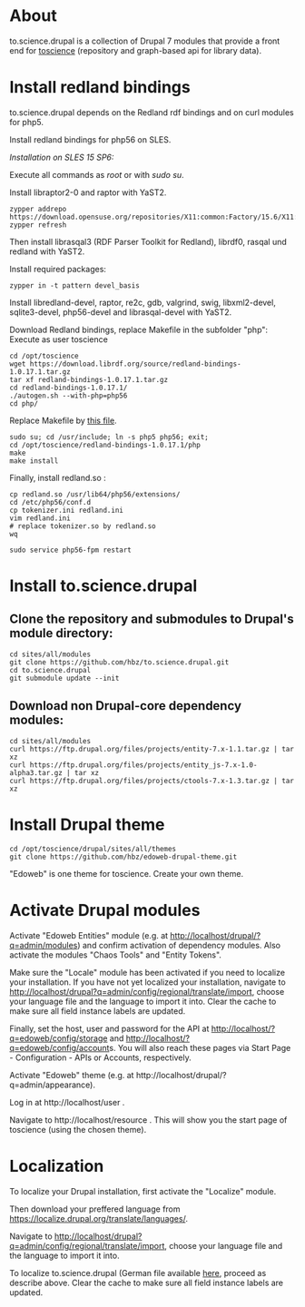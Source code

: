 # About

to.science.drupal is a collection of Drupal 7 modules that provide a front end for [toscience](https://github.com/hbz/to.science) (repository and
graph-based api for library data).

# Install redland bindings

to.science.drupal depends on the Redland rdf bindings and on curl modules for php5.

Install redland bindings for php56 on SLES.

*Installation on SLES 15 SP6:*

Execute all commands as *root* or with *sudo su*.

Install libraptor2-0 and raptor with YaST2.

    zypper addrepo https://download.opensuse.org/repositories/X11:common:Factory/15.6/X11:common:Factory.repo
    zypper refresh

Then install librasqal3 (RDF Parser Toolkit for Redland), librdf0, rasqal und redland with YaST2.

Install required packages:

    zypper in -t pattern devel_basis

Install libredland-devel, raptor, re2c, gdb, valgrind, swig, libxml2-devel, sqlite3-devel, php56-devel and librasqal-devel with YaST2.

Download Redland bindings, replace Makefile in the subfolder "php":
Execute as user toscience

    cd /opt/toscience
    wget https://download.librdf.org/source/redland-bindings-1.0.17.1.tar.gz
    tar xf redland-bindings-1.0.17.1.tar.gz
    cd redland-bindings-1.0.17.1/
    ./autogen.sh --with-php=php56
    cd php/
     
Replace Makefile by [this file](https://github.com/hbz/to.science.drupal/blob/master/makefile_changed_redland_sles_php56.Makefile).

    sudo su; cd /usr/include; ln -s php5 php56; exit;
    cd /opt/toscience/redland-bindings-1.0.17.1/php
    make
    make install

Finally, install redland.so :

    cp redland.so /usr/lib64/php56/extensions/
    cd /etc/php56/conf.d
    cp tokenizer.ini redland.ini
    vim redland.ini
    # replace tokenizer.so by redland.so
    wq

    sudo service php56-fpm restart

# Install to.science.drupal
## Clone the repository and submodules to Drupal's module directory:

    cd sites/all/modules
    git clone https://github.com/hbz/to.science.drupal.git
    cd to.science.drupal
    git submodule update --init
    
## Download non Drupal-core dependency modules:

    cd sites/all/modules
    curl https://ftp.drupal.org/files/projects/entity-7.x-1.1.tar.gz | tar xz
    curl https://ftp.drupal.org/files/projects/entity_js-7.x-1.0-alpha3.tar.gz | tar xz
    curl https://ftp.drupal.org/files/projects/ctools-7.x-1.3.tar.gz | tar xz

# Install Drupal theme

    cd /opt/toscience/drupal/sites/all/themes
    git clone https://github.com/hbz/edoweb-drupal-theme.git

"Edoweb" is one theme for toscience. Create your own theme.

# Activate Drupal modules
Activate "Edoweb Entities" module (e.g. at <http://localhost/drupal/?q=admin/modules>) and confirm activation of dependency modules. Also activate the modules "Chaos Tools" and "Entity Tokens".

Make sure the "Locale" module has been activated if you need to localize your installation. If you have not yet localized your installation, navigate to <http://localhost/drupal?q=admin/config/regional/translate/import>, choose your language file and the language to import it into.  Clear the cache to make sure all field instance labels are updated.

Finally, set the host, user and password for the API at <http://localhost/?q=edoweb/config/storage>  and <http://localhost/?q=edoweb/config/account>s.  You will also reach these pages via Start Page - Configuration - APIs  or Accounts, respectively.

Activate "Edoweb" theme (e.g. at http://localhost/drupal/?q=admin/appearance).

Log in at http://localhost/user .

Navigate to http://localhost/resource . This will show you the start page of toscience (using the chosen theme).


# Localization

To localize your Drupal installation, first activate the "Localize" module. 

Then download your preffered language from <https://localize.drupal.org/translate/languages/>. 

Navigate to <http://localhost/drupal?q=admin/config/regional/translate/import>, choose your language file and the language to import it into. 

To localize to.science.drupal (German file available [here](german.po), proceed as describe above. Clear the cache to make sure all field instance labels are updated.
